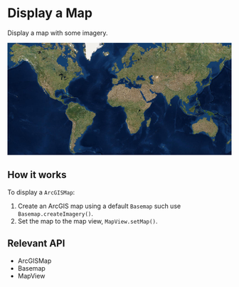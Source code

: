 # Display a Map

Display a map with some imagery.

![](DisplayMap.png)

## How it works

To display a `ArcGISMap`:

1. Create an ArcGIS map using a default `Basemap` such use `Basemap.createImagery()`.
2. Set the map to the map view, `MapView.setMap()`.

## Relevant API

* ArcGISMap
* Basemap
* MapView
